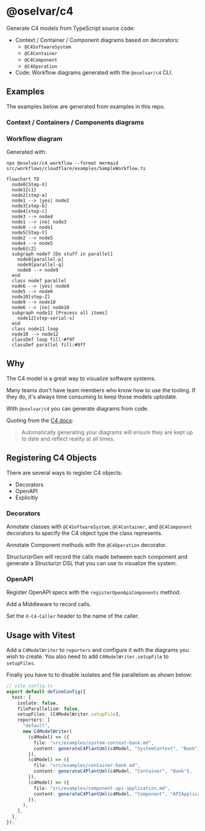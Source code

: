 # @oselvar/c4

Generate C4 models from TypeScript source code:

- Context / Container / Component diagrams based on decorators:
  - `@C4SoftwareSystem`
  - `@C4Container`
  - `@C4Component`
  - `@C4Operation`
- Code: Workflow diagrams generated with the `@oselvar/c4` CLI.

## Examples

The examples below are generated from examples in this repo.

### Context / Containers / Components diagrams

### Workflow diagram

Generated with:

    npx @oselvar/c4 workflow --format mermaid src/workflows/cloudflare/examples/SampleWorkflow.ts

```mermaid
flowchart TD
  node0[Step-X]
  node1{c1}
  node2[step-a]
  node1 --> |yes| node2
  node3[step-b]
  node4[step-c]
  node3 --> node4
  node1 --> |no| node3
  node0 --> node1
  node5[Step-Y]
  node2 --> node5
  node4 --> node5
  node6{c2}
  subgraph node7 [Do stuff in parallel]
    node8[parallel-p]
    node9[parallel-q]
    node8 --> node9
  end
  class node7 parallel
  node6 --> |yes| node8
  node5 --> node6
  node10[step-Z]
  node9 --> node10
  node6 --> |no| node10
  subgraph node11 [Process all items]
    node12[step-serial-s]
  end
  class node11 loop
  node10 --> node12
  classDef loop fill:#f9f
  classDef parallel fill:#9ff
```

## Why

The C4 model is a great way to visualize software systems.

Many teams don't have team members who know how to use the tooling.
If they do, it's always time consuming to keep those models uptodate.

With `@oselvar/c4` you can generate diagrams from code.

Quoting from the [C4 docs](https://c4model.com/diagrams/faq#will-the-diagrams-become-outdated-quickly):

> Automatically generating your diagrams will ensure they are kept up to date and reflect reality at all times.

## Registering C4 Objects

There are several ways to register C4 objects:

- Decorators
- OpenAPI
- Explicitly

### Decorators

Annotate classes with `@C4SoftwareSystem`, `@C4Container`, and `@C4Component` decorators to specify the C4 object type the class represents.

Annotate Component methods with the `@C4Operation` decorator.

StructurizrGen will record the calls made between each component and generate a Structurizr DSL that you can use to visualize the
system.

### OpenAPI

Register OpenAPI specs with the `registerOpenApiComponents` method.

Add a Middleware to record calls.

Set the `X-C4-Caller` header to the name of the caller.

## Usage with Vitest

Add a `C4ModelWriter` to `reporters` and configure it with the diagrams you wish to create.
You also need to add `C4ModelWriter.setupFile` to `setupFiles`.

Finally you have to to disable isolates and file parallelism as shown below:

```ts
// vite.config.ts
export default defineConfig({
  test: {
    isolate: false,
    fileParallelism: false,
    setupFiles: [C4ModelWriter.setupFile],
    reporters: [
      "default",
      new C4ModelWriter(
        (c4Model) => ({
          file: "src/examples/system-context-bank.md",
          content: generateC4PlantUml(c4Model, "SystemContext", "Bank"),
        }),
        (c4Model) => ({
          file: "src/examples/container-bank.md",
          content: generateC4PlantUml(c4Model, "Container", "Bank"),
        }),
        (c4Model) => ({
          file: "src/examples/component-api-application.md",
          content: generateC4PlantUml(c4Model, "Component", "APIApplication"),
        }),
      ),
    ],
  },
});
```
